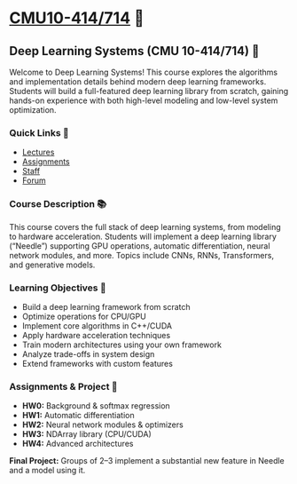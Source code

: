 # [CMU10-414/714](https://dlsyscourse.org/) 🚀

## Deep Learning Systems (CMU 10-414/714) 🤖

Welcome to Deep Learning Systems! This course explores the algorithms and implementation details behind modern deep learning frameworks. Students will build a full-featured deep learning library from scratch, gaining hands-on experience with both high-level modeling and low-level system optimization.

### Quick Links 🔗
- [Lectures](https://dlsyscourse.org/lectures)
- [Assignments](https://dlsyscourse.org/assignments)
- [Staff](https://dlsyscourse.org/staff)
- [Forum](https://edstem.org/)

### Course Description 📚
This course covers the full stack of deep learning systems, from modeling to hardware acceleration. Students will implement a deep learning library (“Needle”) supporting GPU operations, automatic differentiation, neural network modules, and more. Topics include CNNs, RNNs, Transformers, and generative models.

### Learning Objectives 🎯
- Build a deep learning framework from scratch
- Optimize operations for CPU/GPU
- Implement core algorithms in C++/CUDA
- Apply hardware acceleration techniques
- Train modern architectures using your own framework
- Analyze trade-offs in system design
- Extend frameworks with custom features

### Assignments & Project 📅
- **HW0:** Background & softmax regression
- **HW1:** Automatic differentiation
- **HW2:** Neural network modules & optimizers
- **HW3:** NDArray library (CPU/CUDA)
- **HW4:** Advanced architectures

**Final Project:** Groups of 2–3 implement a substantial new feature in Needle and a model using it.